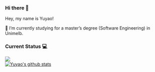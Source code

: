 ### Hi there 👋
Hey, my name is Yuyao!

🌱 I’m currently studying for a master’s degree (Software Engineering) in Unimelb.

<!--
**Ma-Yuyao/Ma-Yuyao** is a ✨ _special_ ✨ repository because its `README.md` (this file) appears on your GitHub profile.

Here are some ideas to get you started:

- 🔭 I’m currently working on ...
- 🌱 I’m currently learning ...
- 👯 I’m looking to collaborate on ...
- 🤔 I’m looking for help with ...
- 💬 Ask me about ...
- 📫 How to reach me: ...
- 😄 Pronouns: ...
- ⚡ Fun fact: ...
-->

### Current Status 💻

<a href="https://github.com/Ma-Yuyao?tab=repositories">
  <img align="center" src="https://github-readme-stats.vercel.app/api/top-langs/?username=Ma-Yuyao&hide_langs_below=1&theme=onedark" />
</a>
<br>
<a href="https://github.com/Ma-Yuyao?tab=repositories">
 <img align="center" src="https://github-readme-stats.vercel.app/api?username=Ma-Yuyao&show_icons=true&line_height=40&bg_color=30,e96443,904e95&title_color=fff&text_color=fff" alt="Yuyao's github stats"/>
</a>

<!-- [![Ma-Yuyao's GitHub stats](https://github-readme-stats.vercel.app/api?username=Ma-Yuyao&count_private=true&show_icons=true&theme=vue)](https://github.com/Ma-Yuyao) -->

<!-- [![Top Langs](https://github-readme-stats.vercel.app/api/top-langs/?username=Ma-Yuyao&layout=compact)](https://github.com/Ma-Yuyao) -->

